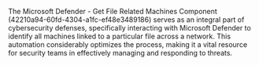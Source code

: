 The Microsoft Defender - Get File Related Machines Component (42210a94-60fd-4304-a1fc-ef48e3489186) serves as an integral part of cybersecurity defenses, specifically interacting with Microsoft Defender to identify all machines linked to a particular file across a network. This automation considerably optimizes the process, making it a vital resource for security teams in effectively managing and responding to threats.

